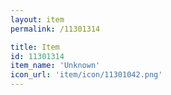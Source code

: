 ```yaml
---
layout: item
permalink: /11301314

title: Item
id: 11301314
item_name: 'Unknown'
icon_url: 'item/icon/11301042.png'
---
```

